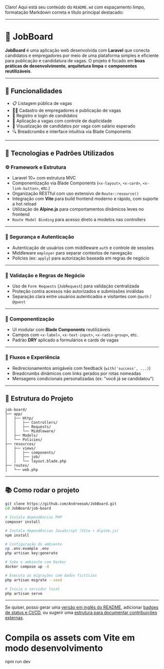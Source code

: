 Claro! Aqui está seu conteúdo do `README.md` com espaçamento limpo, formatação Markdown correta e título principal destacado:

---

# 💼 **JobBoard**

**JobBoard** é uma aplicação web desenvolvida com **Laravel** que conecta candidatos e empregadores por meio de uma plataforma simples e eficiente para publicação e candidatura de vagas. O projeto é focado em **boas práticas de desenvolvimento**, **arquitetura limpa** e **componentes reutilizáveis**.

---

## 🚀 Funcionalidades

* 📋 Listagem pública de vagas
* 🧑‍💼 Cadastro de empregadores e publicação de vagas
* 👤 Registro e login de candidatos
* 📝 Aplicação a vagas com controle de duplicidade
* 📂 Visualização de candidatos por vaga com salário esperado
* 🔍 Breadcrumbs e interface intuitiva via Blade Components

---

## 🧠 Tecnologias e Padrões Utilizados

### ⚙️ **Framework e Estrutura**

* Laravel 10+ com estrutura MVC
* Componentização via Blade Components (`<x-layout>`, `<x-card>`, `<x-link-button>`, etc.)
* Organização RESTful com uso extensivo de `Route::resource()`
* Integração com **Vite** para build frontend moderno e rápido, com suporte a hot reload
* Utilização de **Alpine.js** para comportamentos dinâmicos leves no frontend
* `Route Model Binding` para acesso direto a modelos nas controllers

---

### 🔐 **Segurança e Autenticação**

* Autenticação de usuários com middleware `auth` e controle de sessões
* Middleware `employer` para separar contextos de navegação
* Policies (ex: `apply`) para autorização baseada em regras de negócio

---

### 🧰 **Validação e Regras de Negócio**

* Uso de `Form Requests` (`JobRequest`) para validação centralizada
* Proteção contra acessos não autorizados e submissões inválidas
* Separação clara entre usuários autenticados e visitantes com `@auth` / `@guest`

---

### 🧩 **Componentização**

* UI modular com **Blade Components** reutilizáveis
* Campos com `<x-label>`, `<x-text-input>`, `<x-radio-group>`, etc.
* Padrão **DRY** aplicado a formulários e cards de vagas

---

### 🔄 **Fluxos e Experiência**

* Redirecionamentos amigáveis com feedback (`with('success', ...)`)
* Breadcrumbs dinâmicos com links gerados por rotas nomeadas
* Mensagens condicionais personalizadas (ex: "você já se candidatou")

---

## 📁 Estrutura do Projeto

```
job-board/
├── app/
│   ├── Http/
│   │   ├── Controllers/
│   │   ├── Requests/
│   │   └── Middleware/
│   ├── Models/
│   └── Policies/
├── resources/
│   ├── views/
│   │   ├── components/
│   │   ├── job/
│   │   └── layout.blade.php
├── routes/
│   └── web.php
```

---

## 📚 Como rodar o projeto

```bash
git clone https://github.com/Andreeoak/JobBoard.git
cd JobBoard/job-board

# Instala dependências PHP
composer install

# Instala dependências JavaScript (Vite + Alpine.js)
npm install

# Configuração do ambiente
cp .env.example .env
php artisan key:generate

# Sobe o ambiente com Docker
docker compose up -d

# Executa as migrações com dados fictícios
php artisan migrate --seed

# Inicia o servidor local
php artisan serve
```

---

Se quiser, posso gerar uma [versão em inglês do README](f), adicionar [badges de status e CI/CD](f), ou sugerir uma [estrutura para documentar contribuições externas](f).


# Compila os assets com Vite em modo desenvolvimento
npm run dev
```
